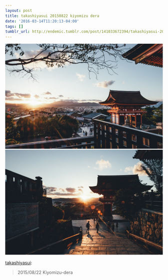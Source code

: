 ```yaml
---
layout: post
title: takashiyasui 20150822 kiyomizu dera
date: '2016-03-14T11:20:13-04:00'
tags: []
tumblr_url: http://endemic.tumblr.com/post/141033672394/takashiyasui-20150822-kiyomizu-dera
---
```

 ![](/tumblr_files/tumblr_nucsbnb6Qq1rmusrdo1_1280.jpg)  
 ![](/tumblr_files/tumblr_nucsbnb6Qq1rmusrdo2_1280.jpg)  
  

[takashiyasui](http://takashiyasui.tumblr.com/post/128696319072):

> 2015/08/22 Kiyomizu-dera
